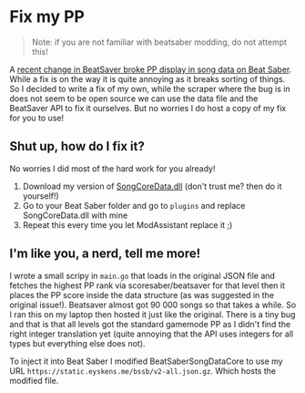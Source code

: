 # Fix my PP

> Note: if you are not familiar with beatsaber modding, do not attempt this!

A [recent change in BeatSaver broke PP display in song data on Beat Saber](https://github.com/halsafar/BeatSaberSongDataCore/issues/12). While a fix is on the way it is quite annoying as it breaks sorting of things. So I decided to write a fix of my own, while the scraper where the bug is in does not seem to be open source we can use the data file and the BeatSaver API to fix it ourselves. But no worries I do host a copy of my fix for you to use!

## Shut up, how do I fix it?
No worries I did most of the hard work for you already!

1) Download my version of [SongCoreData.dll](https://github.com/meyskens/fix-my-pp/raw/main/SongDataCore.dll) (don't trust me? then do it yourself!)
2) Go to your Beat Saber folder and go to `plugins` and replace SongCoreData.dll with mine
3) Repeat this every time you let ModAssistant replace it ;)

## I'm like you, a nerd, tell me more!
I wrote a small scripy in `main.go` that loads in the original JSON file and fetches the highest PP rank via scoresaber/beatsaver for that level then it places the PP score inside the data structure (as was suggested in the original issue!). Beatsaver almost got 90 000 songs so that takes a while. So I ran this on my laptop then hosted it just like the original. There is a tiny bug and that is that all levels got the standard gamemode PP as I didn't find the right integer translation yet (quite annoying that the API uses integers for all types but everything else does not).

To inject it into Beat Saber I modified BeatSaberSongDataCore to use my URL `https://static.eyskens.me/bssb/v2-all.json.gz`. Which hosts the modified file.
